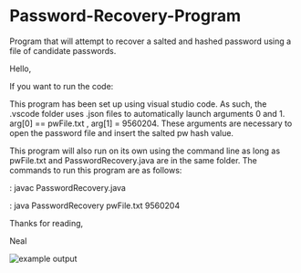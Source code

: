 # Password-Recovery-Program
Program that will attempt to recover a salted and hashed password using a file of candidate passwords.

Hello,



If you want to run the code:

This program has been set up using visual studio code. 
As such, the .vscode folder uses .json files to automatically launch arguments 0 and 1. arg[0] == pwFile.txt , arg[1] = 9560204. 
These arguments are necessary to open the password file and insert the salted pw hash value.

This program will also run on its own using the command line as long as pwFile.txt and PasswordRecovery.java are in the same folder. The commands to run this program are as follows:

: javac PasswordRecovery.java

: java PasswordRecovery pwFile.txt 9560204


Thanks for reading,

Neal 



![example output](https://user-images.githubusercontent.com/55298338/65223453-3a9c2180-da8f-11e9-9a20-d145f36729f3.JPG)
